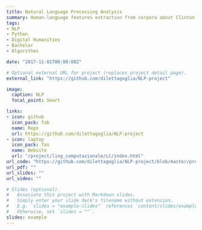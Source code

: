 ```yaml
---
title: Natural Language Processing Analysis
summary: Human-language features extraction from corpora about Clinton & Trump speeches, and statistic analysis with NLTK.
tags:
- NLP
- Python
- Digital Humanities 
- Bachelor
- Algorithms

date: "2017-11-01T00:00:00Z"

# Optional external URL for project (replaces project detail page).
external_link: "https://github.com/dilettagoglia/NLP-project"

image:
  caption: NLP
  focal_point: Smart

links:
- icon: github
  icon_pack: fab
  name: Repo
  url: https://github.com/dilettagoglia/NLP-project
- icon: laptop
  icon_pack: fas
  name: Website
  url: "/project/ling_computazionale/LC/index.html"
url_code: "https://github.com/dilettagoglia/NLP-project/blob/master/programma1.py"
url_pdf: ""
url_slides: ""
url_video: ""

# Slides (optional).
#   Associate this project with Markdown slides.
#   Simply enter your slide deck's filename without extension.
#   E.g. `slides = "example-slides"` references `content/slides/example-slides.md`.
#   Otherwise, set `slides = ""`.
slides: example
---
```

